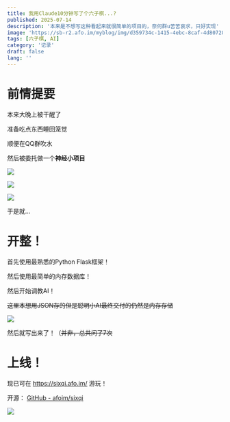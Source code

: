 ```yaml
---
title: 我用Claude10分钟写了个六子棋...?
published: 2025-07-14
description: '本来是不想写这种看起来就很简单的项目的，奈何群u苦苦哀求，只好实现'
image: 'https://sb-r2.afo.im/myblog/img/d359734c-1415-4ebc-8caf-4d807282fad6.webp'
tags: [六子棋, AI]
category: '记录'
draft: false 
lang: ''
---
```


# 前情提要

本来大晚上被干醒了

准备吃点东西睡回笼觉

顺便在QQ群吹水

然后被委托做一个**神经小项目**

![](https://sb-r2.afo.im/myblog/img/29afe2b7-db53-4707-81ef-173befb84a06.webp)

![](https://sb-r2.afo.im/myblog/img/f7b3b7b6-a462-4c1a-b8cf-665cc4df824c.webp)

![](https://sb-r2.afo.im/myblog/img/0d0b13c2-e2d5-4394-b7fd-48af6277869c.webp)

于是就...

# 开整！

首先使用最熟悉的Python Flask框架！

然后使用最简单的内存数据库！

然后开始调教AI！

~~这里本想用JSON存的但是聪明小AI最终交付的仍然是内存存储~~

![](https://sb-r2.afo.im/myblog/img/1d62004f-ed07-4ced-be59-63bb4dd03b2d.webp)

然后就写出来了！（~~并非，总共问了7次~~

# 上线！

现已可在 https://sixqi.afo.im/ 游玩！

开源： [GitHub - afoim/sixqi](https://github.com/afoim/sixqi)

![](https://sb-r2.afo.im/myblog/img/1416208a-b44c-40b7-a1ba-743e8a28d3bc.webp)
